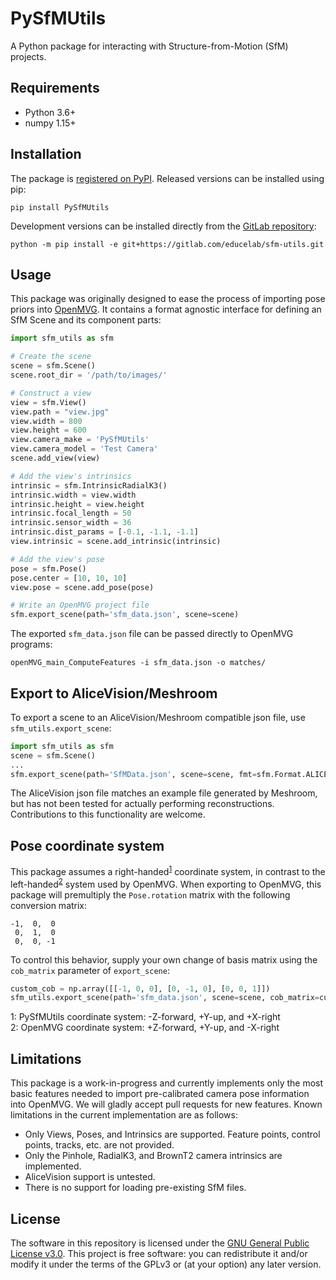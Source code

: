 # PySfMUtils
A Python package for interacting with Structure-from-Motion (SfM) projects. 

## Requirements
* Python 3.6+
* numpy 1.15+

## Installation
The package is [registered on PyPI](https://pypi.org/project/PySfMUtils/). 
Released versions can be installed using pip:
```shell
pip install PySfMUtils
```

Development versions can be installed directly from the 
[GitLab repository](https://gitlab.com/educelab/sfm-utils):
```shell
python -m pip install -e git+https://gitlab.com/educelab/sfm-utils.git
```

## Usage
This package was originally designed to ease the process of importing pose 
priors into [OpenMVG](https://github.com/openMVG/openMVG). It contains a format 
agnostic interface for defining an SfM Scene and its component parts:

```python
import sfm_utils as sfm

# Create the scene
scene = sfm.Scene()
scene.root_dir = '/path/to/images/'

# Construct a view
view = sfm.View()
view.path = "view.jpg"
view.width = 800
view.height = 600
view.camera_make = 'PySfMUtils'
view.camera_model = 'Test Camera'
scene.add_view(view)

# Add the view's intrinsics
intrinsic = sfm.IntrinsicRadialK3()
intrinsic.width = view.width
intrinsic.height = view.height
intrinsic.focal_length = 50
intrinsic.sensor_width = 36
intrinsic.dist_params = [-0.1, -1.1, -1.1]
view.intrinsic = scene.add_intrinsic(intrinsic)

# Add the view's pose
pose = sfm.Pose()
pose.center = [10, 10, 10]
view.pose = scene.add_pose(pose)

# Write an OpenMVG project file
sfm.export_scene(path='sfm_data.json', scene=scene)
```

The exported `sfm_data.json` file can be passed directly to OpenMVG programs:

```shell
openMVG_main_ComputeFeatures -i sfm_data.json -o matches/
```

## Export to AliceVision/Meshroom
To export a scene to an AliceVision/Meshroom compatible json file, use 
`sfm_utils.export_scene`:

```python
import sfm_utils as sfm
scene = sfm.Scene()
...
sfm.export_scene(path='SfMData.json', scene=scene, fmt=sfm.Format.ALICE_VISION)
```

The AliceVision json file matches an example file generated by Meshroom, but 
has not been tested for actually performing reconstructions. Contributions to 
this functionality are welcome.

## Pose coordinate system
This package assumes a right-handed<sup>[1](#sfmcoords)</sup> coordinate system, 
in contrast to the left-handed<sup>[2](#mvgcoords)</sup> system used by OpenMVG.
When exporting to OpenMVG, this package will premultiply the `Pose.rotation` 
matrix with the following conversion matrix:

```
-1,  0,  0
 0,  1,  0
 0,  0, -1
```

To control this behavior, supply your own change of basis matrix using the 
`cob_matrix` parameter of `export_scene`:

```python
custom_cob = np.array([[-1, 0, 0], [0, -1, 0], [0, 0, 1]])
sfm_utils.export_scene(path='sfm_data.json', scene=scene, cob_matrix=custom_cob)
```

<a name="sfmcoords">1</a>: PySfMUtils coordinate system: -Z-forward, +Y-up, and +X-right  
<a name="mvgcoords">2</a>: OpenMVG coordinate system: +Z-forward, +Y-up, and -X-right

## Limitations
This package is a work-in-progress and currently implements only the most basic 
features needed to import pre-calibrated camera pose information into OpenMVG. 
We will gladly accept pull requests for new features. Known limitations in the 
current implementation are as follows:

* Only Views, Poses, and Intrinsics are supported. Feature points, control 
  points, tracks, etc. are not provided.
* Only the Pinhole, RadialK3, and BrownT2 camera intrinsics are implemented.
* AliceVision support is untested.
* There is no support for loading pre-existing SfM files.

## License
The software in this repository is licensed under the 
[GNU General Public License v3.0](LICENSE). This project is free software: you 
can redistribute it and/or modify it under the terms of the GPLv3 or (at your 
option) any later version.